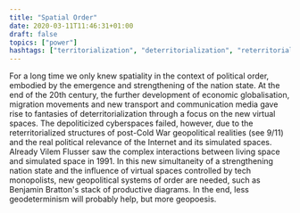```yaml
---
title: "Spatial Order"
date: 2020-03-11T11:46:31+01:00
draft: false
topics: ["power"]
hashtags: ["territorialization", "deterritorialization", "reterritorialization"]
---
```


For a long time we only knew spatiality in the context of political order, embodied by the emergence and strengthening of the nation state. At the end of the 20th century, the further development of economic globalisation, migration movements and new transport and communication media gave rise to fantasies of deterritorialization through a focus on the new virtual spaces. The depoliticized cyberspaces failed, however, due to the reterritorialized structures of post-Cold War geopolitical realities (see 9/11) and the real political relevance of the Internet and its simulated spaces. Already Vilem Flusser saw the complex interactions between living space and simulated space in 1991. In this new simultaneity of a strengthening nation state and the influence of virtual spaces controlled by tech monopolists, new geopolitical systems of order are needed, such as Benjamin Bratton's stack of productive diagrams. In the end, less geodeterminism will probably help, but more geopoesis.